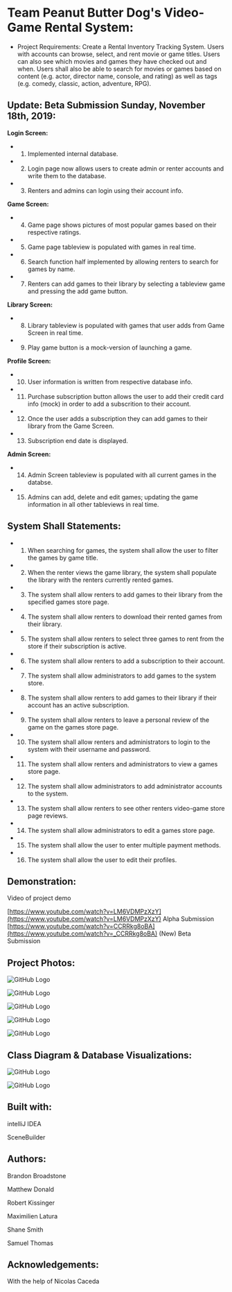 
# **Team Peanut Butter Dog's Video-Game Rental System:**  
  
* Project Requirements: Create a Rental Inventory Tracking System. Users with accounts can browse, select, and rent movie or game titles. Users can also see which movies and games they have checked out and when. Users shall also be able to search for movies or games based on content (e.g. actor, director name, console, and rating) as well as tags (e.g. comedy, classic, action, adventure, RPG).  

## **Update: Beta Submission Sunday, November 18th, 2019:**

**Login Screen:**

* 1. Implemented internal database.

* 2. Login page now allows users to create admin or renter accounts and write them to the database.

* 3. Renters and admins can login using their account info.

**Game Screen:**

* 4. Game page shows pictures of most popular games based on their respective ratings.

* 5. Game page tableview is populated with games in real time.

* 6. Search function half implemented by allowing renters to search for games by name.

* 7. Renters can add games to their library by selecting a tableview game and pressing the add game button.

**Library Screen:**

* 8. Library tableview is populated with games that user adds from Game Screen in real time.

* 9. Play game button is a mock-version of launching a game.

**Profile Screen:**

* 10. User information is written from respective database info.

* 11. Purchase subscription button allows the user to add their credit card info (mock) in order to add a subscrition to their account.

* 12. Once the user adds a subscription they can add games to their library from the Game Screen.

* 13. Subscription end date is displayed.

**Admin Screen:**

* 14. Admin Screen tableview is populated with all current games in the databse.

* 15. Admins can add, delete and edit games; updating the game information in all other tableviews in real time.
 
## **System Shall Statements:**

* 1. When searching for games, the system shall allow the user to filter the games by game title.  
  
* 2. When the renter views the game library, the system shall populate the library with the renters currently rented games.  
  
* 3. The system shall allow renters to add games to their library from the specified games store page.  
  
* 4. The system shall allow renters to download their rented games from their library.  
  
* 5. The system shall allow renters to select three games to rent from the store if their subscription is active.  
  
* 6. The system shall allow renters to add a subscription to their account.   
  
* 7. The system shall allow administrators to add games to the system store.  
  
* 8. The system shall allow renters to add games to their library if their account has an active subscription.  
  
* 9. The system shall allow renters to leave a personal review of the game on the games store page.  
  
* 10. The system shall allow renters and administrators to login to the system with their username and password.  
  
* 11. The system shall allow renters and administrators to view a games store page.  
  
* 12. The system shall allow administrators to add administrator accounts to the system.  
  
* 13. The system shall allow renters to see other renters video-game store page reviews.  
  
* 14. The system shall allow administrators to edit a games store page.  
  
* 15. The system shall allow the user to enter multiple payment methods.  
  
* 16. The system shall allow the user to edit their profiles.

## **Demonstration:**

Video of project demo

[https://www.youtube.com/watch?v=LM6VDMPzXzY](https://www.youtube.com/watch?v=LM6VDMPzXzY) Alpha Submission
[https://www.youtube.com/watch?v=CCRRkg8oBA](https://www.youtube.com/watch?v=_CCRRkg8oBA) (New) Beta Submission

## **Project Photos:**

![GitHub Logo](Documentation/homescreen.png)

![GitHub Logo](Documentation/gamescreen.png)

![GitHub Logo](Documentation/libraryscreen.png)

![GitHub Logo](Documentation/profilescreen.png)

![GitHub Logo](Documentation/adminscreen.png)

## **Class Diagram & Database Visualizations:**

![GitHub Logo](Documentation/classdiagram.png)

![GitHub Logo](Documentation/database.png)


## **Built with:**

intelliJ IDEA

SceneBuilder

## **Authors:**

Brandon Broadstone

Matthew Donald

Robert Kissinger

Maximilien Latura

Shane Smith

Samuel Thomas

## **Acknowledgements:**

With the help of Nicolas Caceda
